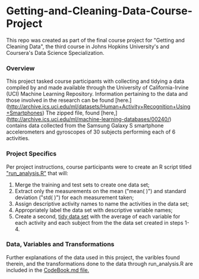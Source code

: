 # Getting-and-Cleaning-Data-Course-Project

This repo was created as part of the final course project for "Getting and Cleaning Data", 
the third course in Johns Hopkins University's and Coursera's Data Science Specialization.

### Overview

This project tasked course participants with collecting and tidying a data compiled by and made available through 
the University of California-Irvine (UCI) Machine Learning Repository. Information pertaining to the data and those involved in the research can be found [here.] (http://archive.ics.uci.edu/ml/datasets/Human+Activity+Recognition+Using+Smartphones)
The zipped file, found [here,] (http://archive.ics.uci.edu/ml/machine-learning-databases/00240/) contains data collected from the Samsung Galaxy S smartphone accelerometers and gyroscopes of 30 subjects performing each of 6 activities.

### Project Specifics

Per project instructions, course participants were to create an R script titled ["run_analysis.R"](https://github.com/ncosentino100/Getting-and-Cleaning-Data-Course-Project/blob/master/run_analysis.R) that will:
  1. Merge the training and test sets to create one data set;
  2. Extract only the measurements on the mean ("mean( )") and standard deviation ("std( )") for each measurement taken;
  3. Assign descriptive activity names to name the activities in the data set;
  4. Appropriately label the data set with descriptive variable names;
  5. Create a second, [tidy data set](https://github.com/ncosentino100/Getting-and-Cleaning-Data-Course-Project/blob/master/variableaverages.txt) with the average of each variable for each activity and each subject from the the data set created in steps 1-4.

### Data, Variables and Transformations

Further explanations of the data used in this project, the varibles found therein, and the transformations done to the data through run_analysis.R are included in the [CodeBook.md file.](https://github.com/ncosentino100/Getting-and-Cleaning-Data-Course-Project/blob/master/CodeBook.md)

